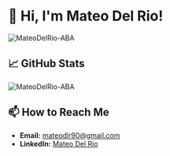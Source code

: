 # 👋 Hi, I'm Mateo Del Rio!
<p align="left"> <img src="https://komarev.com/ghpvc/?username=MateoDelRio-ABA" alt="MateoDelRio-ABA" /> </p>

## 📈 GitHub Stats

<img src="https://github-readme-stats.vercel.app/api/top-langs?username=MateoDelRio-ABA&show_icons=true&locale=en&layout=compact" alt="MateoDelRio-ABA" />

## 📫 How to Reach Me

- **Email:** mateodlr90@gmail.com
- **LinkedIn:** [Mateo Del Rio](https://www.linkedin.com/in/mateodelrio/)
